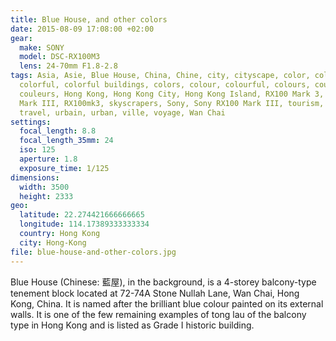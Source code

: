 ```yaml
---
title: Blue House, and other colors
date: 2015-08-09 17:08:00 +02:00
gear:
  make: SONY
  model: DSC-RX100M3
  lens: 24-70mm F1.8-2.8
tags: Asia, Asie, Blue House, China, Chine, city, cityscape, color, coloré,
  colorful, colorful buildings, colors, colour, colourful, colours, couleur,
  couleurs, Hong Kong, Hong Kong City, Hong Kong Island, RX100 Mark 3, RX100
  Mark III, RX100mk3, skyscrapers, Sony, Sony RX100 Mark III, tourism, tourisme,
  travel, urbain, urban, ville, voyage, Wan Chai
settings:
  focal_length: 8.8
  focal_length_35mm: 24
  iso: 125
  aperture: 1.8
  exposure_time: 1/125
dimensions:
  width: 3500
  height: 2333
geo:
  latitude: 22.274421666666665
  longitude: 114.17389333333334
  country: Hong Kong
  city: Hong-Kong
file: blue-house-and-other-colors.jpg
---
```


Blue House (Chinese: 藍屋), in the background, is a 4-storey balcony-type tenement block located at 72-74A Stone Nullah Lane, Wan Chai, Hong Kong, China. It is named after the brilliant blue colour painted on its external walls. It is one of the few remaining examples of tong lau of the balcony type in Hong Kong and is listed as Grade I historic building.
